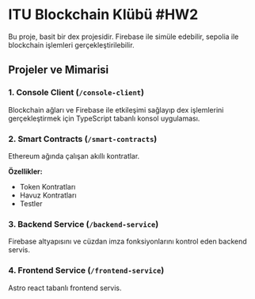 # ITU Blockchain Klübü #HW2

Bu proje, basit bir dex projesidir.
Firebase ile simüle edebilir, sepolia ile blockchain işlemleri gerçekleştirilebilir.

## Projeler ve Mimarisi

### 1. Console Client (`/console-client`)
Blockchain ağları ve Firebase ile etkileşimi sağlayıp dex işlemlerini gerçekleştirmek için TypeScript tabanlı konsol uygulaması.

### 2. Smart Contracts (`/smart-contracts`)
Ethereum ağında çalışan akıllı kontratlar.

**Özellikler:**
- Token Kontratları
- Havuz Kontratları
- Testler

### 3. Backend Service (`/backend-service`)
Firebase altyapısını ve cüzdan imza fonksiyonlarını kontrol eden backend servis.

### 4. Frontend Service (`/frontend-service`)
Astro react tabanlı frontend servis.
